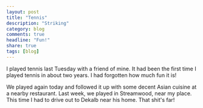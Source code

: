 ```yaml
---
layout: post
title: "Tennis"
description: "Striking"
category: blog
comments: true
headline: "Fun!"
share: true
tags: [blog]
---
```

I played tennis last Tuesday with a friend of mine.  It had been the first time I played tennis in about two years.  I had forgotten how much fun it is!

We played again today and followed it up with some decent Asian cuisine at a nearby restaurant.  Last week, we played in Streamwood, near my place.  This time I had to drive out to Dekalb near his home.  That shit's far!
